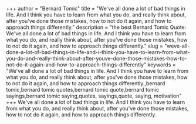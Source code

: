 +++
author = "Bernard Tomic"
title = "We've all done a lot of bad things in life. And I think you have to learn from what you do, and really think about, after you've done those mistakes, how to not do it again, and how to approach things differently."
description = "the best Bernard Tomic Quote: We've all done a lot of bad things in life. And I think you have to learn from what you do, and really think about, after you've done those mistakes, how to not do it again, and how to approach things differently."
slug = "weve-all-done-a-lot-of-bad-things-in-life-and-i-think-you-have-to-learn-from-what-you-do-and-really-think-about-after-youve-done-those-mistakes-how-to-not-do-it-again-and-how-to-approach-things-differently"
keywords = "We've all done a lot of bad things in life. And I think you have to learn from what you do, and really think about, after you've done those mistakes, how to not do it again, and how to approach things differently.,bernard tomic,bernard tomic quotes,bernard tomic quote,bernard tomic sayings,bernard tomic saying,quotes, sayings,quote, saying, motivation"
+++
We've all done a lot of bad things in life. And I think you have to learn from what you do, and really think about, after you've done those mistakes, how to not do it again, and how to approach things differently.
